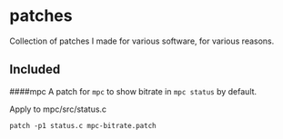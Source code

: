patches
=======

Collection of patches I made for various software, for various reasons.

Included
--------

####mpc
A patch for `mpc` to show bitrate in `mpc status` by default.

Apply to mpc/src/status.c
```
patch -p1 status.c mpc-bitrate.patch
```
